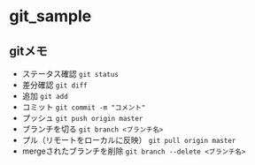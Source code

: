 # git_sample
## gitメモ
- ステータス確認
`git status`
- 差分確認
`git diff`
- 追加
`git add`
- コミット
`git commit -m "コメント"`
- プッシュ
`git push origin master`
- ブランチを切る
`git branch <ブランチ名>`
- プル（リモートをローカルに反映）
`git pull origin master`
- mergeされたブランチを削除
`git branch --delete <ブランチ名>`